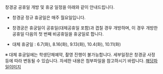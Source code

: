 창경궁 공휴일 개방 및 휴궁 일정을 아래와 같이 안내드립니다.

- 창경궁 정규 휴궁일은 매주 월요일입니다.
- 창경궁은 휴궁일이 공휴일(대체공휴일 포함)과 겹칠 경우 개방하며, 이 경우 개방한 공휴일 다음의 첫 번째 비공휴일을 휴궁일로 합니다.

- 대체 휴궁일 : 6.7(화), 8.16(화), 9.13(화), 10.4(화), 10.11(화)

※ 대체 휴궁일에는 학생단체예약, 촬영 진행이 불가능합니다. 세부일정은 창경궁 사정 등에 따라 변동될 수 있습니다. 자세한 내용은 첨부파일을 참고하시기 바랍니다. [해당파일이미지](https://cgg.cha.go.kr/agapp/cmm/fms/getImage.do?atchFileId=FILE_000000000137306&fileSn=2)